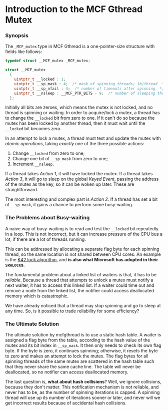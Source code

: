 # Introduction to the MCF Gthread Mutex

### Synopsis

The `_MCF_mutex` type in MCF Gthread is a one-pointer-size structure with fields
like follows:

```c
typedef struct __MCF_mutex _MCF_mutex;

struct __MCF_mutex
  {
    uintptr_t __locked : 1;
    uintptr_t __sp_mask : 4;  /* mask of spinning threads; 1b/thread  */
    uintptr_t __sp_nfail : 4;  /* number of timeouts after spinning  */
    uintptr_t __nsleep : __MCF_PTR_BITS - 9;  /* number of sleeping threads  */
  };
```

Initially all bits are zeroes, which means the mutex is not locked, and no thread
is spinning or waiting. In order to acquire/lock a mutex, a thread has to change
the `__locked` bit from zero to one. If it can't do so because the mutex has been
locked by another thread, then it must wait until the `__locked` bit becomes zero.

In an attempt to lock a mutex, a thread must test and update the mutex with _atomic
operations_, taking _exactly_ one of the three possible actions:

1. Change `__locked` from zero to one;
2. Change one bit of `__sp_mask` from zero to one;
3. Increment `__nsleep`.

If a thread takes _Action 1_, it will have locked the mutex. If a thread takes
_Action 3_, it will go to sleep on the global _Keyed Event_, passing the address
of the mutex as the key, so it can be woken up later. These are straightforward.

The most interesting and complex part is _Action 2_. If a thread has set a bit of
`__sp_mask`, it gains a chance to perform some busy-waiting.

### The Problems about Busy-waiting

A naive way of busy-waiting is to read and test the `__locked` bit repeatedly in
a loop. This is not incorrect, but it can increase pressure of the CPU bus a lot,
if there are a lot of threads running.

This can be addressed by allocating a separate flag byte for each spinning thread,
so the same location is not shared between CPU cores. An example is the [K42 lock
algorithm](https://locklessinc.com/articles/locks/), and **is also what Microsoft
has adopted in their `SRWLOCK`s**.

The fundamental problem about a linked list of waiters is that, it has to be
_reliable_. Because a thread that attempts to unlock a mutex must notify a next
waiter, it has to access this linked list. If a waiter could time out and remove
a node from the linked list, the notifier could access deallocated memory which
is catastrophic.

We have already noticed that a thread may stop spinning and go to sleep at any
time. So, is it possible to trade reliability for some efficiency?

### The Ultimate Solution

The ultimate solution by mcfgthread is to use a static hash table. A waiter is
assigned a flag byte from the table, according to the hash value of the mutex
and its bit index in `__sp_mask`. It then only needs to check its own flag byte.
If the byte is zero, it continues spinning; otherwise, it resets the byte to
zero and makes an attempt to lock the mutex. The flag bytes for all spinning
threads of the same mutex are scattered in the hash table such that they never
share the same cache line. The table will never be deallocated, so no notifier
can access deallocated memory.

The last question is, **what about hash collisions**? Well, we ignore collisions,
because they don't matter. This notification mechanism is not reliable, and never
has to be, as the number of spinning iterations is capped. A spinning thread will
use up its number of iterations sooner or later, and never will we get incorrect
results because of accidental hash collisions.
